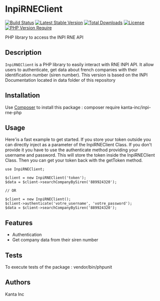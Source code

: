 # InpiRNEClient
[![Build Status](https://github.com/kanta-inc/inpi-rne-php/actions/workflows/ci.yml/badge.svg?branch=main)](https://github.com/kanta-inc/inpi-rne-php/actions?query=branch%3Amain)
[![Latest Stable Version](http://poser.pugx.org/kanta-inc/inpi-rne-php/v)](https://packagist.org/packages/kanta-inc/inpi-rne-php) 
[![Total Downloads](http://poser.pugx.org/kanta-inc/inpi-rne-php/downloads)](https://packagist.org/packages/kanta-inc/inpi-rne-php) 
[![License](http://poser.pugx.org/kanta-inc/inpi-rne-php/license)](https://packagist.org/packages/kanta-inc/inpi-rne-php) 
[![PHP Version Require](http://poser.pugx.org/kanta-inc/inpi-rne-php/require/php)](https://packagist.org/packages/kanta-inc/inpi-rne-php)

PHP library to access the INPI RNE API

## Description
`InpiRNEClient` is a PHP library to easily interact with RNE INPI API. It allow users to authenticate, get data about french companies with their identification number (siren number).
This version is based on the INPI Documentation located in data folder of this repository

## Installation
Use [Composer](https://getcomposer.org/) to install this package :
composer require kanta-inc/inpi-rne-php

## Usage
Here'is a fast example to get started. If you store your token outside you can directly inject as a parameter of the InpiRNEClient Class.
If you don't provide it you have to use the authenticate method providing your username and password. This will store the token inside the InpiRNEClient Class.
Then you can get your token back with the getToken method.

```
use InpiRNEClient;

$client = new InpiRNEClient('token');
$data = $client->searchCompanyBySiren('889924320');

// OR

$client = new InpiRNEClient();
$client->authenticate('votre_username', 'votre_password');
$data = $client->searchCompanyBySiren('889924320');
```

## Features
- Authentication
- Get company data from their siren number

## Tests
To execute tests of the package :
vendor/bin/phpunit

## Authors
Kanta Inc
